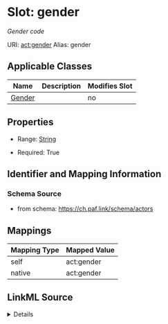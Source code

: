 

# Slot: gender 


_Gender code_





URI: [act:gender](https://ch.paf.link/schema/actors/gender)
Alias: gender

<!-- no inheritance hierarchy -->





## Applicable Classes

| Name | Description | Modifies Slot |
| --- | --- | --- |
| [Gender](Gender.md) |  |  no  |






## Properties

* Range: [String](String.md)

* Required: True




## Identifier and Mapping Information






### Schema Source


* from schema: https://ch.paf.link/schema/actors




## Mappings

| Mapping Type | Mapped Value |
| ---  | ---  |
| self | act:gender |
| native | act:gender |




## LinkML Source

<details>
```yaml
name: gender
description: Gender code
from_schema: https://ch.paf.link/schema/actors
rank: 1000
alias: gender
owner: Gender
domain_of:
- Gender
range: string
required: true

```
</details>